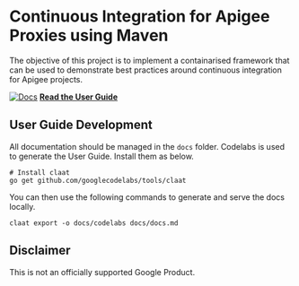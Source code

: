 
# Continuous Integration for Apigee Proxies using Maven
The objective of this project is to implement a containarised framework that can
be used to demonstrate best practices around continuous integration for Apigee
projects.

[![Docs](./docs/codelabs/maven-jenkins-ci-demo/index.png)](https://apigee.github.io/maven-jenkins-ci-demo)
__[Read the User Guide](https://apigee.github.io/maven-jenkins-ci-demo)__

## User Guide Development
All documentation should be managed in the `docs` folder. Codelabs is used to generate the User Guide. Install them as below.

```
# Install claat
go get github.com/googlecodelabs/tools/claat
```

You can then use the following commands to generate and serve the docs locally.

```
claat export -o docs/codelabs docs/docs.md
```

## Disclaimer
This is not an officially supported Google Product.